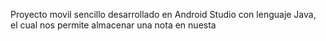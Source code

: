 Proyecto movil sencillo desarrollado en Android Studio con lenguaje Java, el cual nos permite almacenar una nota en nuesta
